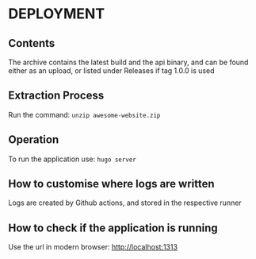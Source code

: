 # DEPLOYMENT

## Contents

The archive contains the latest build and the api binary, and
can be found either as an upload, or listed under Releases
if tag 1.0.0 is used


## Extraction Process

Run the command:
`unzip awesome-website.zip`

## Operation

To run the application use:
`hugo server`

## How to customise where logs are written

Logs are created by Github actions, and stored in the respective runner

## How to check if the application is running

Use the url in modern browser: <http://localhost:1313>

